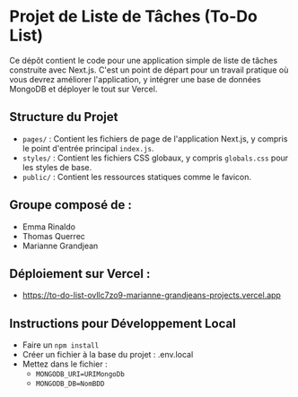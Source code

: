 # Projet de Liste de Tâches (To-Do List)

Ce dépôt contient le code pour une application simple de liste de tâches construite avec Next.js.
C'est un point de départ pour un travail pratique où vous devrez améliorer l'application, y intégrer une base de données MongoDB et déployer le tout sur Vercel.


## Structure du Projet

- `pages/` : Contient les fichiers de page de l'application Next.js, y compris le point d'entrée principal `index.js`.
- `styles/` : Contient les fichiers CSS globaux, y compris `globals.css` pour les styles de base.
- `public/` : Contient les ressources statiques comme le favicon.


## Groupe composé de :
- Emma Rinaldo
- Thomas Querrec
- Marianne Grandjean


## Déploiement sur Vercel :
   - https://to-do-list-ovllc7zo9-marianne-grandjeans-projects.vercel.app


## Instructions pour Développement Local

- Faire un `npm install`
- Créer un fichier à la base du projet : .env.local
- Mettez dans le fichier : 
   - `MONGODB_URI=URIMongoDb`
   - `MONGODB_DB=NomBDD`


